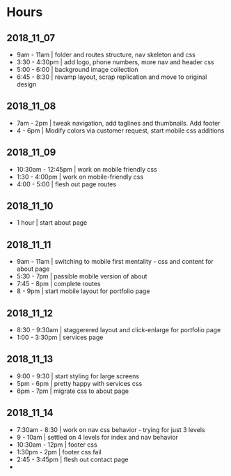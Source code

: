 # Hours
## 2018_11_07
* 9am - 11am | folder and routes structure, nav skeleton and css
* 3:30 - 4:30pm | add logo, phone numbers, more nav and header css
* 5:00 - 6:00 | background image collection
* 6:45 - 8:30 | revamp layout, scrap replication and move to original design
## 2018_11_08
* 7am - 2pm | tweak navigation, add taglines and thumbnails. Add footer
* 4 - 6pm | Modify colors via customer request, start mobile css additions
## 2018_11_09
* 10:30am - 12:45pm | work on mobile friendly css
* 1:30 - 4:00pm | work on mobile-friendly css
* 4:00 - 5:00 | flesh out page routes
## 2018_11_10
* 1 hour | start about page
## 2018_11_11
* 9am - 11am | switching to mobile first mentality - css and content for about page
* 5:30 - 7pm | passible mobile version of about
* 7:45 - 8pm | complete routes
* 8 - 9pm | start mobile layout for portfolio page
## 2018_11_12
* 8:30 - 9:30am | staggerered layout and click-enlarge for portfolio page
* 1:00 - 3:30pm | services page
## 2018_11_13
* 9:00 - 9:30 | start styling for large screens
* 5pm - 6pm | pretty happy with services css
* 6pm - 7pm | migrate css to about page
## 2018_11_14
* 7:30am - 8:30 | work on nav css behavior - trying for just 3 levels
* 9 - 10am | settled on 4 levels for index and nav behavior
* 10:30am - 12pm | footer css
* 1:30pm - 2pm | footer css fail
* 2:45 - 3:45pm | flesh out contact page
* 
